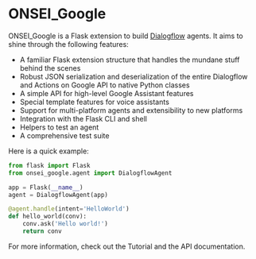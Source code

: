 # ONSEI_Google

ONSEI_Google is a Flask extension to build [Dialogflow](https://dialogflow.com/)
agents. It aims to shine through the following features:

* A familiar Flask extension structure that handles the mundane stuff behind
  the scenes
* Robust JSON serialization and deserialization of the entire Dialogflow and
  Actions on Google API to native Python classes
* A simple API for high-level Google Assistant features
* Special template features for voice assistants
* Support for multi-platform agents and extensibility to new platforms
* Integration with the Flask CLI and shell
* Helpers to test an agent
* A comprehensive test suite

Here is a quick example:

```python
from flask import Flask
from onsei_google.agent import DialogflowAgent

app = Flask(__name__)
agent = DialogflowAgent(app)

@agent.handle(intent='HelloWorld')
def hello_world(conv):
    conv.ask('Hello world!')
    return conv
```

For more information, check out the Tutorial and the API documentation.
